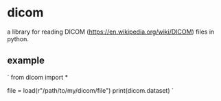 # dicom

a library for reading DICOM (https://en.wikipedia.org/wiki/DICOM) files in python. 

## example

`
from dicom import *

file = load(r"/path/to/my/dicom/file")
print(dicom.dataset)
`